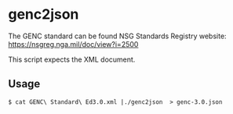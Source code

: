 # genc2json

The GENC standard can be found NSG Standards Registry website:
https://nsgreg.nga.mil/doc/view?i=2500

This script expects the XML document.

## Usage

```
$ cat GENC\ Standard\ Ed3.0.xml |./genc2json  > genc-3.0.json
```
